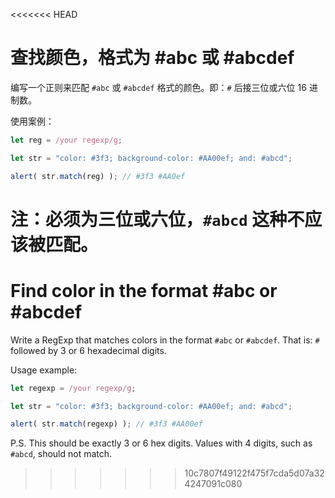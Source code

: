 <<<<<<< HEAD
# 查找颜色，格式为 #abc 或 #abcdef

编写一个正则来匹配 `#abc` 或 `#abcdef` 格式的颜色。即：`#` 后接三位或六位 16 进制数。

使用案例：
```js
let reg = /your regexp/g;

let str = "color: #3f3; background-color: #AA00ef; and: #abcd";

alert( str.match(reg) ); // #3f3 #AA0ef
```

注：必须为三位或六位，`#abcd` 这种不应该被匹配。
=======
# Find color in the format #abc or #abcdef

Write a RegExp that matches colors in the format `#abc` or `#abcdef`. That is: `#` followed by 3 or 6 hexadecimal digits.

Usage example:
```js
let regexp = /your regexp/g;

let str = "color: #3f3; background-color: #AA00ef; and: #abcd";

alert( str.match(regexp) ); // #3f3 #AA00ef
```

P.S. This should be exactly 3 or 6 hex digits. Values with 4 digits, such as `#abcd`, should not match.
>>>>>>> 10c7807f49122f475f7cda5d07a324247091c080
